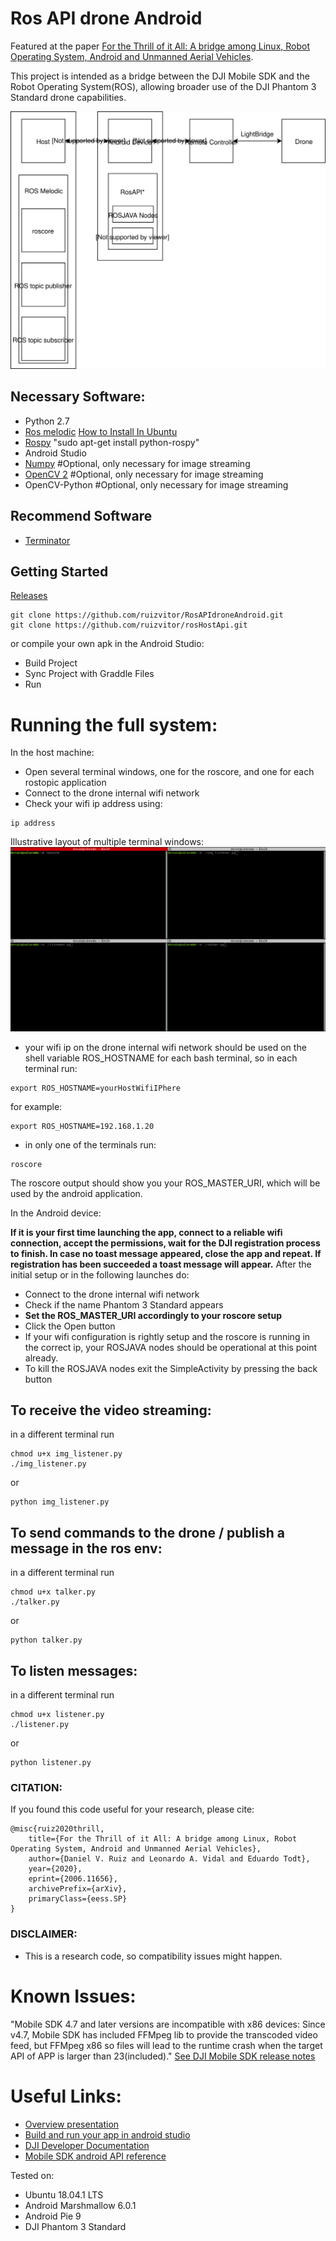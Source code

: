 # Ros API drone Android

Featured at the paper [For the Thrill of it All: A bridge among Linux, Robot Operating System, Android and Unmanned Aerial Vehicles](https://arxiv.org/abs/2006.11656).

This project is intended as a bridge between the DJI Mobile SDK and the Robot Operating System(ROS), allowing broader use of the DJI Phantom 3 Standard drone capabilities.
<p align="center">
<img src="./docs/RosAPI.svg">
</p>

## Necessary Software:
* Python 2.7
* [Ros melodic](http://wiki.ros.org/melodic) [How to Install In Ubuntu](http://wiki.ros.org/melodic/Installation/Ubuntu#Installation)
* [Rospy](http://wiki.ros.org/rospy) "sudo apt-get install python-rospy"
* Android Studio
* [Numpy](http://www.numpy.org/) #Optional, only necessary for image streaming
* [OpenCV 2](https://opencv.org/) #Optional, only necessary for image streaming
* OpenCV-Python #Optional, only necessary for image streaming

## Recommend Software
* [Terminator](https://terminator-gtk3.readthedocs.io/en/latest/)

## Getting Started

[Releases](https://github.com/ruizvitor/RosAPIdroneAndroid/releases)

```
git clone https://github.com/ruizvitor/RosAPIdroneAndroid.git
git clone https://github.com/ruizvitor/rosHostApi.git
```
or compile your own apk in the Android Studio:
* Build Project
* Sync Project with Graddle Files
* Run

# Running the full system:
In the host machine:
* Open several terminal windows, one for the roscore, and one for each rostopic application 
* Connect to the drone internal wifi network
* Check your wifi ip address using:
```
ip address
```


Illustrative layout of multiple terminal windows:
<img src="./docs/exampleTerminal.png">

* your wifi ip on the drone internal wifi network should be used on the shell variable ROS_HOSTNAME for each bash terminal, so in each terminal run:
```
export ROS_HOSTNAME=yourHostWifiIPhere
```
for example:
```
export ROS_HOSTNAME=192.168.1.20
```
* in only one of the terminals run:
```
roscore
```
The roscore output should show you your ROS_MASTER_URI, which will be used by the android application.

In the Android device:

**If it is your first time launching the app, connect to a reliable wifi connection, accept the permissions, wait for the DJI registration process to finish. In case no toast message appeared, close the app and repeat. If registration has been succeeded a toast message will appear.**
After the initial setup or in the following launches do:
* Connect to the drone internal wifi network
* Check if the name Phantom 3 Standard appears
* **Set the ROS_MASTER_URI accordingly to your roscore setup**
* Click the Open button
* If your wifi configuration is rightly setup and the roscore is running in the correct ip, your ROSJAVA nodes should be operational at this point already.
* To kill the ROSJAVA nodes exit the SimpleActivity by pressing the back button

## To receive the video streaming:
in a different terminal run 
```
chmod u+x img_listener.py 
./img_listener.py 
```
or
```
python img_listener.py 
```


## To send commands to the drone / publish a message in the ros env:
in a different terminal run 
```
chmod u+x talker.py 
./talker.py
```
or
```
python talker.py 
```

## To listen messages:
in a different terminal run 
```
chmod u+x listener.py 
./listener.py
```
or
```
python listener.py 
```


### CITATION:
If you found this code useful for your research, please cite:
```
@misc{ruiz2020thrill,
    title={For the Thrill of it All: A bridge among Linux, Robot Operating System, Android and Unmanned Aerial Vehicles},
    author={Daniel V. Ruiz and Leonardo A. Vidal and Eduardo Todt},
    year={2020},
    eprint={2006.11656},
    archivePrefix={arXiv},
    primaryClass={eess.SP}
}
```

### DISCLAIMER:

- This is a research code, so compatibility issues might happen.

# Known Issues:
"Mobile SDK 4.7 and later versions are incompatible with x86 devices: Since v4.7, Mobile
SDK has included FFMpeg lib to provide the transcoded video feed, but FFMpeg x86 so files will lead
to the runtime crash when the target API of APP is larger than 23(included)." [See DJI Mobile SDK release notes](https://developer.dji.com/mobile-sdk/downloads/)

# Useful Links:

* [Overview presentation](https://github.com/ruizvitor/RosAPIdroneAndroid/tree/master/docs/overview_rosdrone_api.pdf)
* [Build and run your app in android studio](https://developer.android.com/studio/run)
* [DJI Developer Documentation](https://developer.dji.com/mobile-sdk/documentation/introduction/index.html)
* [Mobile SDK android API reference](https://developer.dji.com/api-reference/android-api/Components/SDKManager/DJISDKManager.html)

Tested on:
* Ubuntu 18.04.1 LTS
* Android Marshmallow 6.0.1
* Android Pie 9
* DJI Phantom 3 Standard



